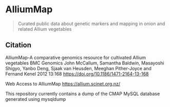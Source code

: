 AlliumMap
=========

> Curated public data about genetic markers and mapping in onion and related Allium vegetables

Citation
--------
AlliumMap-A comparative genomics resource for cultivated Allium vegetables BMC Genomics 
John McCallum, Samantha Baldwin, Masayoshi Shigyo, Yanbo Deng, Sjaak van Heusden, Meeghan Pither-Joyce and Fernand Kenel  2012 13:168
https://doi.org/10.1186/1471-2164-13-168

Web Access to AlliumMap https://allium.scinet.org.nz/

This repository currently contains  a dump of the CMAP MySQL database generated using mysqldump


